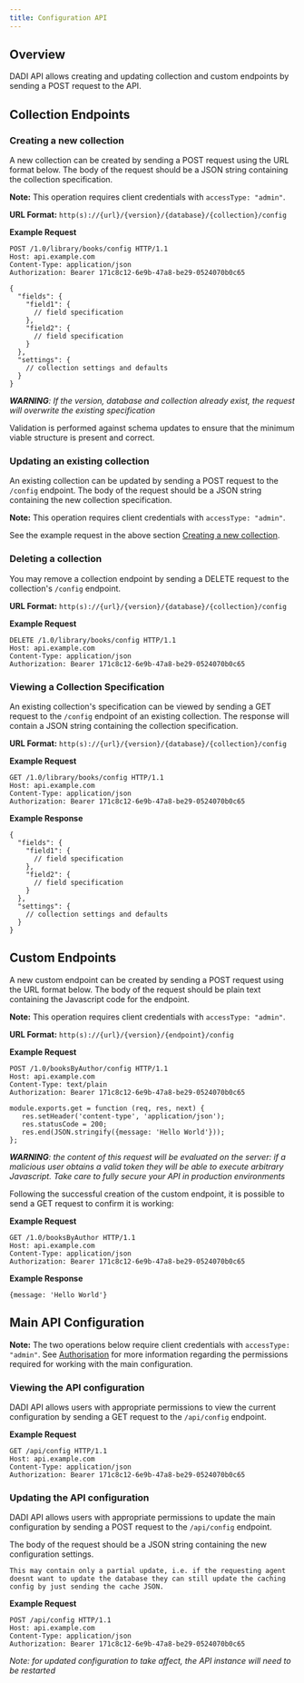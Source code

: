 ```yaml
---
title: Configuration API
---
```


## Overview

DADI API allows creating and updating collection and custom endpoints by sending a POST request to the API.

## Collection Endpoints

### Creating a new collection

A new collection can be created by sending a POST request using the URL format below. The body of the request should be a JSON string containing the collection specification.

**Note:** This operation requires client credentials with `accessType: "admin"`.

**URL Format:** `http(s)://{url}/{version}/{database}/{collection}/config`

**Example Request**
```
POST /1.0/library/books/config HTTP/1.1
Host: api.example.com
Content-Type: application/json
Authorization: Bearer 171c8c12-6e9b-47a8-be29-0524070b0c65

{
  "fields": {
    "field1": {
      // field specification
    },
    "field2": {
      // field specification
    }
  },
  "settings": {
    // collection settings and defaults
  }
}
```

_**WARNING**: If the version, database and collection already exist, the request will overwrite the existing specification_

Validation is performed against schema updates to ensure that the minimum viable structure is present and correct.

### Updating an existing collection

An existing collection can be updated by sending a POST request to the `/config` endpoint. The body of the request should be a JSON string containing the new collection specification.

**Note:** This operation requires client credentials with `accessType: "admin"`.

See the example request in the above section [Creating a new collection](creating-a-new-collection).

### Deleting a collection

You may remove a collection endpoint by sending a DELETE request to the collection's `/config` endpoint.

**URL Format:** `http(s)://{url}/{version}/{database}/{collection}/config`

**Example Request**
```
DELETE /1.0/library/books/config HTTP/1.1
Host: api.example.com
Content-Type: application/json
Authorization: Bearer 171c8c12-6e9b-47a8-be29-0524070b0c65
```

### Viewing a Collection Specification

An existing collection's specification can be viewed by sending a GET request to the `/config` endpoint of an existing collection. The response will contain a JSON string containing the collection specification.

**URL Format:** `http(s)://{url}/{version}/{database}/{collection}/config`

**Example Request**
```
GET /1.0/library/books/config HTTP/1.1
Host: api.example.com
Content-Type: application/json
Authorization: Bearer 171c8c12-6e9b-47a8-be29-0524070b0c65
```

**Example Response**
```
{
  "fields": {
    "field1": {
      // field specification
    },
    "field2": {
      // field specification
    }
  },
  "settings": {
    // collection settings and defaults
  }
}

```

## Custom Endpoints

A new custom endpoint can be created by sending a POST request using the URL format below. The body of the request should be plain text containing the Javascript code for the endpoint.

**Note:** This operation requires client credentials with `accessType: "admin"`.

**URL Format:** `http(s)://{url}/{version}/{endpoint}/config`

**Example Request**
```
POST /1.0/booksByAuthor/config HTTP/1.1
Host: api.example.com
Content-Type: text/plain
Authorization: Bearer 171c8c12-6e9b-47a8-be29-0524070b0c65

module.exports.get = function (req, res, next) {
   res.setHeader('content-type', 'application/json');
   res.statusCode = 200;
   res.end(JSON.stringify({message: 'Hello World'}));
};
```

_**WARNING**: the content of this request will be evaluated on the server: if a malicious user obtains a valid token they will be able to execute arbitrary Javascript. Take care to fully secure your API in production environments_

Following the successful creation of the custom endpoint, it is possible to send a GET request to confirm it is working:

**Example Request**
```
GET /1.0/booksByAuthor HTTP/1.1
Host: api.example.com
Content-Type: application/json
Authorization: Bearer 171c8c12-6e9b-47a8-be29-0524070b0c65
```

**Example Response**

```
{message: 'Hello World'}
```


## Main API Configuration

**Note:** The two operations below require client credentials with `accessType: "admin"`. See [Authorisation](https://github.com/dadi/api/blob/docs/docs/auth.md) for more information regarding the permissions required for working with the main configuration.

### Viewing the API configuration

DADI API allows users with appropriate permissions to view the current configuration by sending a GET request to the `/api/config` endpoint.

**Example Request**
```
GET /api/config HTTP/1.1
Host: api.example.com
Content-Type: application/json
Authorization: Bearer 171c8c12-6e9b-47a8-be29-0524070b0c65
```

### Updating the API configuration

DADI API allows users with appropriate permissions to update the main configuration by sending a POST request to the `/api/config` endpoint.

The body of the request should be a JSON string containing the new configuration settings.

```
This may contain only a partial update, i.e. if the requesting agent doesnt want to update the database they can still update the caching config by just sending the cache JSON.
```

**Example Request**
```
POST /api/config HTTP/1.1
Host: api.example.com
Content-Type: application/json
Authorization: Bearer 171c8c12-6e9b-47a8-be29-0524070b0c65
```

_Note: for updated configuration to take affect, the API instance will need to be restarted_

